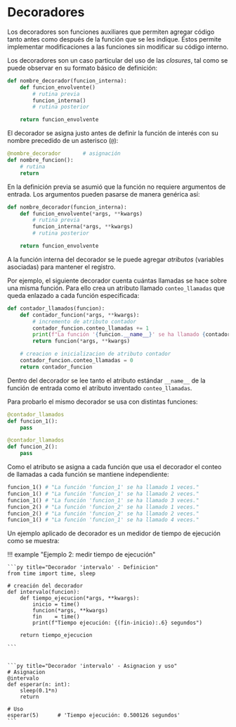 

# Decoradores

Los decoradores son funciones auxiliares que permiten agregar código tanto antes como después de la función que se les indique. Éstos permite implementar modificaciones a las funciones sin modificar su código interno.

Los decoradores son un caso particular del uso de las *closures*, tal como se puede observar en su formato básico de definición:

```py title="Definición de decoradores"
def nombre_decorador(funcion_interna):
    def funcion_envolvente()
        # rutina previa
        funcion_interna()
        # rutina posterior

    return funcion_envolvente
```

El decorador se asigna justo antes de definir la función de interés con su nombre precedido de un asterisco (`@`):

```py title="Asignación de decoradores" hl_lines="1"
@nombre_decorador       # asignación
def nombre_funcion():
    # rutina
    return
```

En la definición previa se asumió que la función no requiere argumentos de entrada. Los argumentos pueden pasarse de manera genérica así:

```py title="Definición de decoradores - Argumentos genéricos" hl_lines="2 4"
def nombre_decorador(funcion_interna):
    def funcion_envolvente(*args, **kwargs)
        # rutina previa
        funcion_interna(*args, **kwargs)
        # rutina posterior

    return funcion_envolvente
```

A la función interna del decorador se le puede agregar *atributos* (variables asociadas) para mantener el registro.

Por ejemplo, el siguiente decorador cuenta cuántas llamadas se hace sobre una misma función.  Para ello crea un atributo llamado `conteo_llamadas` que queda enlazado a cada función especificada:

```py title="Decorador 'contador_llamados' - Definición" hl_lines="4 8"
def contador_llamados(funcion):
    def contador_funcion(*args, **kwargs):
        # incremento de atributo contador
        contador_funcion.conteo_llamadas += 1
        print(f"La función '{funcion.__name__}' se ha llamado {contador_funcion.conteo_llamadas} veces.")
        return funcion(*args, **kwargs)

    # creacion e inicializacion de atributo contador
    contador_funcion.conteo_llamadas = 0
    return contador_funcion
```
Dentro del decorador se lee tanto el atributo estándar `__name__` de la función de entrada como el atributo inventado `conteo_llamadas`.

Para probarlo el mismo decorador se usa con distintas funciones:

```py title="Decorador 'contador_llamados' - Asignación"
@contador_llamados
def funcion_1():
    pass

@contador_llamados
def funcion_2():
    pass
```
Como el atributo se asigna a cada función que usa el decorador el conteo de llamadas a cada función se mantiene independiente:

```py title="Decorador 'contador_llamados' - Uso" hl_lines="4 5"
funcion_1() # "La función 'funcion_1' se ha llamado 1 veces."
funcion_1() # "La función 'funcion_1' se ha llamado 2 veces."
funcion_1() # "La función 'funcion_1' se ha llamado 3 veces."
funcion_2() # "La función 'funcion_2' se ha llamado 1 veces."
funcion_2() # "La función 'funcion_2' se ha llamado 2 veces."
funcion_1() # "La función 'funcion_1' se ha llamado 4 veces."
```

Un ejemplo aplicado de decorador es un medidor de tiempo de ejecución como se muestra:

!!! example "Ejemplo 2: medir tiempo de ejecución"

    ```py title="Decorador 'intervalo' - Definicion"
    from time import time, sleep

    # creación del decorador
    def intervalo(funcion):
        def tiempo_ejecucion(*args, **kwargs):
            inicio = time()
            funcion(*args, **kwargs)  
            fin    = time()
            print(f"Tiempo ejecución: {(fin-inicio):.6} segundos")

        return tiempo_ejecucion

    ```


    ```py title="Decorador 'intervalo' - Asignacion y uso"
    # Asignacion
    @intervalo
    def esperar(n: int):
        sleep(0.1*n)
        return 

    # Uso
    esperar(5)      # 'Tiempo ejecución: 0.500126 segundos'
    ```















